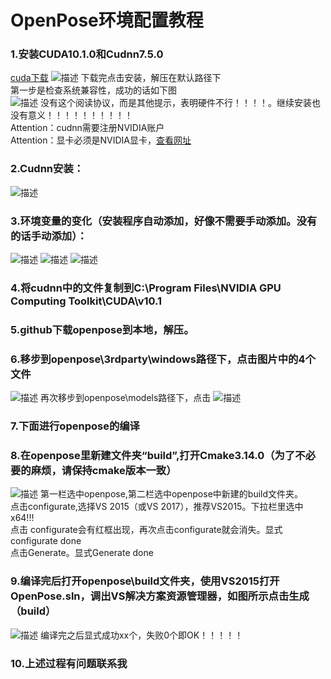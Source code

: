 # OpenPose环境配置教程
### 1.安装CUDA10.1.0和Cudnn7.5.0
[cuda下载](https://developer.nvidia.com/cuda-downloads?target_os=Windows&target_arch=x86_64&target_version=10&target_type=exelocal)
![描述](https://img-blog.csdnimg.cn/20190621181146714.png?x-oss-process=image/watermark,type_ZmFuZ3poZW5naGVpdGk,shadow_10,text_aHR0cHM6Ly9ibG9nLmNzZG4ubmV0L2JhaXlhbmcxMDAxMA==,size_16,color_FFFFFF,t_70) 
下载完点击安装，解压在默认路径下<br />
第一步是检查系统兼容性，成功的话如下图<br />
![描述](https://img-blog.csdnimg.cn/20190621192035869.png?x-oss-process=image/watermark,type_ZmFuZ3poZW5naGVpdGk,shadow_10,text_aHR0cHM6Ly9ibG9nLmNzZG4ubmV0L2JhaXlhbmcxMDAxMA==,size_16,color_FFFFFF,t_70) 
没有这个阅读协议，而是其他提示，表明硬件不行！！！！。继续安装也没有意义！！！！！！！！！！<br />
Attention：cudnn需要注册NVIDIA账户<br />
Attention：显卡必须是NVIDIA显卡，[查看网址](https://developer.nvidia.com/cuda-gpus)<br />
### 2.Cudnn安装：
![描述](https://img-blog.csdnimg.cn/20190621183544990.png?x-oss-process=image/watermark,type_ZmFuZ3poZW5naGVpdGk,shadow_10,text_aHR0cHM6Ly9ibG9nLmNzZG4ubmV0L2JhaXlhbmcxMDAxMA==,size_16,color_FFFFFF,t_70) 
### 3.环境变量的变化（安装程序自动添加，好像不需要手动添加。没有的话手动添加）：
![描述](https://img-blog.csdnimg.cn/20190621192521578.png?x-oss-process=image/watermark,type_ZmFuZ3poZW5naGVpdGk,shadow_10,text_aHR0cHM6Ly9ibG9nLmNzZG4ubmV0L2JhaXlhbmcxMDAxMA==,size_16,color_FFFFFF,t_70) 
![描述](https://img-blog.csdnimg.cn/20190621192521578.png?x-oss-process=image/watermark,type_ZmFuZ3poZW5naGVpdGk,shadow_10,text_aHR0cHM6Ly9ibG9nLmNzZG4ubmV0L2JhaXlhbmcxMDAxMA==,size_16,color_FFFFFF,t_70) 
![描述](https://img-blog.csdnimg.cn/2019062119265369.png?x-oss-process=image/watermark,type_ZmFuZ3poZW5naGVpdGk,shadow_10,text_aHR0cHM6Ly9ibG9nLmNzZG4ubmV0L2JhaXlhbmcxMDAxMA==,size_16,color_FFFFFF,t_70) 
### 4.将cudnn中的文件复制到C:\Program Files\NVIDIA GPU Computing Toolkit\CUDA\v10.1
### 5.github下载openpose到本地，解压。
### 6.移步到openpose\3rdparty\windows路径下，点击图片中的4个文件
![描述](https://img-blog.csdnimg.cn/20190621194236174.png) 
再次移步到openpose\models路径下，点击
![描述](https://img-blog.csdnimg.cn/20190621194446989.png) 
### 7.下面进行openpose的编译
### 8.在openpose里新建文件夹“build”,打开Cmake3.14.0（为了不必要的麻烦，请保持cmake版本一致）
![描述](https://img-blog.csdnimg.cn/20190621193642224.png) 
第一栏选中openpose,第二栏选中openpose中新建的build文件夹。<br />
点击configurate,选择VS 2015（或VS 2017），推荐VS2015。下拉栏里选中x64!!!<br />
点击 configurate会有红框出现，再次点击configurate就会消失。显式configurate done<br />
点击Generate。显式Generate done<br />
### 9.编译完后打开openpose\build文件夹，使用VS2015打开OpenPose.sln，调出VS解决方案资源管理器，如图所示点击生成（build）
![描述](https://img-blog.csdnimg.cn/2019062120041849.png?x-oss-process=image/watermark,type_ZmFuZ3poZW5naGVpdGk,shadow_10,text_aHR0cHM6Ly9ibG9nLmNzZG4ubmV0L2JhaXlhbmcxMDAxMA==,size_16,color_FFFFFF,t_70) 
编译完之后显式成功xx个，失败0个即OK！！！！！<br />
### 10.上述过程有问题联系我
